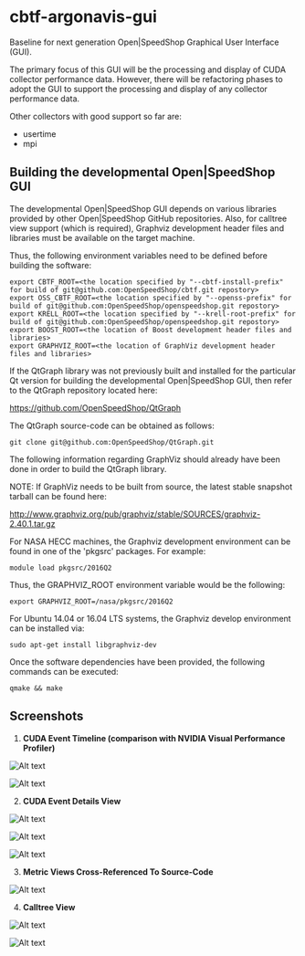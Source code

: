 # cbtf-argonavis-gui

Baseline for next generation Open|SpeedShop Graphical User Interface (GUI).

The primary focus of this GUI will be the processing and display of CUDA collector performance data.  However, there will be refactoring phases to adopt the GUI to support the processing and display of any collector performance data.

Other collectors with good support so far are:

- usertime
- mpi


## Building the developmental Open|SpeedShop GUI

The developmental Open|SpeedShop GUI depends on various libraries provided by other Open|SpeedShop GitHub repositories.  Also, for calltree view support (which is required), Graphviz development header files and libraries must be available on the target machine.

Thus, the following environment variables need to be defined before building the software:

```
export CBTF_ROOT=<the location specified by "--cbtf-install-prefix" for build of git@github.com:OpenSpeedShop/cbtf.git repostory>
export OSS_CBTF_ROOT=<the location specified by "--openss-prefix" for build of git@github.com:OpenSpeedShop/openspeedshop.git repostory>
export KRELL_ROOT=<the location specified by "--krell-root-prefix" for build of git@github.com:OpenSpeedShop/openspeedshop.git repostory>
export BOOST_ROOT=<the location of Boost development header files and libraries>
export GRAPHVIZ_ROOT=<the location of GraphViz development header files and libraries>
```

If the QtGraph library was not previously built and installed for the particular Qt version for building the developmental Open|SpeedShop GUI, then refer to the QtGraph repository located here:

https://github.com/OpenSpeedShop/QtGraph

The QtGraph source-code can be obtained as follows:

```
git clone git@github.com:OpenSpeedShop/QtGraph.git
```

The following information regarding GraphViz should already have been done in order to build the QtGraph library.

NOTE:  If GraphViz needs to be built from source, the latest stable snapshot tarball can be found here:

http://www.graphviz.org/pub/graphviz/stable/SOURCES/graphviz-2.40.1.tar.gz

For NASA HECC machines, the Graphviz development environment can be found in one of the 'pkgsrc' packages.  For example:

```
module load pkgsrc/2016Q2
```

Thus, the GRAPHVIZ_ROOT environment variable would be the following:

```
export GRAPHVIZ_ROOT=/nasa/pkgsrc/2016Q2
```

For Ubuntu 14.04 or 16.04 LTS systems, the Graphviz develop environment can be installed via:

```
sudo apt-get install libgraphviz-dev
```

Once the software dependencies have been provided, the following commands can be executed:

```
qmake && make
```

Screenshots
-----------

1. **CUDA Event Timeline (comparison with NVIDIA Visual Performance Profiler)**

![Alt text](/../screenshots/images/Screenshot4.png?raw=true "Open|SpeedShop CUDA Event Timeline")

![Alt text](/../screenshots/images/Screenshot3.png?raw=true "NVIDIA Visual Performance Profiler Timeline")


2. **CUDA Event Details View**

![Alt text](/../screenshots/images/Screenshot5.png?raw=true "All CUDA Event Details")

![Alt text](/../screenshots/images/Screenshot6.png?raw=true "CUDA Kernel Execution Details")

![Alt text](/../screenshots/images/Screenshot7.png?raw=true "CUDA Data Transfer Details")


3. **Metric Views Cross-Referenced To Source-Code**

![Alt text](/../screenshots/images/Screenshot8.png?raw=true "Metrics w/Source-Code View")


4. **Calltree View**

![Alt text](/../screenshots/images/Screenshot1.png?raw=true "Complex Calltree")

![Alt text](/../screenshots/images/Screenshot2.png?raw=true "Simple Calltree")



